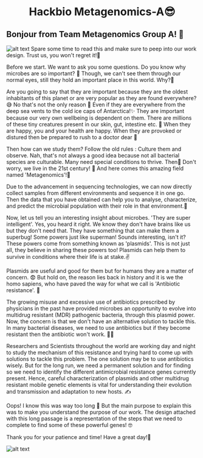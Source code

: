# <p align="center"> Hackbio Metagenomics-A😎

## Bonjour from Team Metagenomics Group A! :handshake:

![alt text](https://github.com/prembioinfo/Metagenomics-A/blob/main/METAGENOMICS.gif)
Spare some time to read this and make sure to peep into our work design. Trust us, you won't regret it!🤔

Before we start. We want to ask you some questions. Do you know why microbes are so important? 🤔
Though, we can't see them through our normal eyes, still they hold an important place in this world. Why?🤔

Are you going to say that they are important because they are the oldest inhabitants of this planet or are very popular as they are found everywhere? :sweat_smile:
No that's not the only reason :no_entry_sign:
Even if they are everywhere from the deep sea vents to the cold ice caps of Antarctica!:sparkles:
They are important because our very own wellbeing is dependent on them. There are millions of these tiny creatures present in our skin, gut, intestine etc. :microbe:
When they are happy, you and your health are happy. When they are provoked or distured then be prepared to rush to a doctor dear :runner:

Then how can we study them? Follow the old rules : Culture them and observe. Nah, that's not always a good idea because not all bacterial species are culturable. Many need special conditions to thrive. Then🤔 Don't worry, we live in the 21st century! :partying_face: And here comes this amazing field named 'Metagenomics'!🌟

Due to the advancement in sequencing technologies, we can now directly collect samples from different environments and sequence it in one go. Then the data that you have obtained can help you to analyse, characterize, and predict the microbial population with their role in that environment.:raised_hands:

Now, let us tell you an interesting insight about microbes. 'They are super intelligent'. Yes, you heard it right. We know they don't have brains like us but they don't need that. They have something that can make them a superbug! Some powers just like superman! Sounds interesting, isn't it? These powers come from something known as 'plasmids'. This is not just all, they believe in sharing these powers too! Plasmids can help them to survive in conditions where their life is at stake.:v:

Plasmids are useful and good for them but for humans they are a matter of concern. :fearful: But hold on, the reason lies back in history and it is we the homo sapiens, who have paved the way for what we call is 'Antibiotic resistance'. :pleading_face:

The growing misuse and excessive use of antibiotics prescribed by physicians in the past have provided microbes an opportunity to evolve into multidrug resistant (MDR) pathogenic bacteria, through this plasmid power. Now, the concern is that we don't have an alternative solution to tackle this. In many bacterial diseases, we need to use antibiotics but if they become resistant then the antibiotic won't work. :pill::x:

Researchers and Scientists throughout the world are working day and night to study the mechanism of this resistance and trying hard to come up with solutions to tackle this problem. The one solution may be to use antibiotics wisely. But for the long run, we need a permanent solution and for finding so we need to identify the different antimicrobial resistance genes currently present. Hence, careful characterization of plasmids and other multidrug resistant mobile genetic elements is vital for understanding their evolution and transmission and adaptation to new hosts. :writing_hand:

Oops! I know this was way too long :eyes: But the main purpose to explain this was to make you understand the purpose of our work. The design attached with this long passage is a representation of the steps that we need to complete to find some of these powerful genes! :nerd_face:


Thank you for your patience and time!
Have a great day!🤗

![alt text](https://github.com/prembioinfo/Metagenomics-A/blob/main/Flowchart.png)
